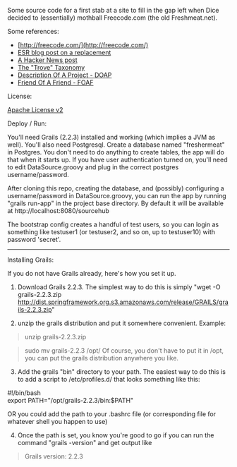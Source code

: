 Some source code for a first stab at a site to fill in the gap
left when Dice decided to (essentially) mothball Freecode.com 
(the old Freshmeat.net).

Some references:

* [http://freecode.com/](http://freecode.com/)
* [ESR blog post on a replacement](http://esr.ibiblio.org/?p=5948)
* [A Hacker News post](https://news.ycombinator.com/item?id=7925135)
* [The "Trove" Taxonomy](https://wiki.linuxfoundation.org/en/Osapa:SF/Freshmeat_Trove)
* [Description Of A Project - DOAP](https://github.com/edumbill/doap/wiki)
* [Friend Of A Friend - FOAF](http://www.foaf-project.org/)

License:

[Apache License v2](http://www.apache.org/licenses/LICENSE-2.0.html)

Deploy / Run:

You'll need Grails (2.2.3) installed and working (which implies a JVM as well).  You'll also need Postgresql.   Create a database
named "freshermeat" in Postgres.  You don't need to do anything to create tables, the app will do that when it starts up.  If you have
user authentication turned on, you'll need to edit DataSource.groovy and plug in the correct postgres username/password.  

After cloning this repo, creating the database, and (possibly) configuring a username/password in DataSource.groovy, you can run
the app by running "grails run-app" in the project base directory.   By default it will be available at http://localhost:8080/sourcehub

The bootstrap config creates a handful of test users, so you can login as something like testuser1 (or testuser2, and so on, up to testuser10) with password 'secret'.

---
Installing Grails:

If you do not have Grails already, here's how you set it up.

1. Download Grails 2.2.3.  The simplest way to do this is simply "wget -O grails-2.2.3.zip http://dist.springframework.org.s3.amazonaws.com/release/GRAILS/grails-2.2.3.zip"

2. unzip the grails distribution and put it somewhere convenient.  Example:
> unzip grails-2.2.3.zip

> sudo mv grails-2.2.3 /opt/
Of course, you don't have to put it in /opt, you can put the grails distribution anywhere you like.

3. Add the grails "bin" directory to your path.  The easiest way to do this is to add a script to /etc/profiles.d/
that looks something like this:

\#!/bin/bash                                                                     
export PATH="/opt/grails-2.2.3/bin:$PATH"

OR you could add the path to your .bashrc file (or corresponding file for whatever shell you happen to use)

4. Once the path is set, you know you're good to go if you can run the command "grails -version" and get output like

> Grails version: 2.2.3


